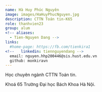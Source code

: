 ```yaml
---
name: Hà Huy Phúc Nguyên
image: images/HaHuyPhucNguyen.jpg
description: CTTN Toán tin-K65
role: thanhvien23
group: alum
<!-- aliases:
  - Tien-Nguyen Dang -->
links:
  #home-page: https://fb.com/tienkira1
<!--   linkedin: tiennguyendang -->
  email: nguyen.hhp200446@sis.hust.edu.vn
  github: monkiravn
---
```


Học chuyên ngành CTTN Toán tin.

Khoá 65 Trường Đại học Bách Khoa Hà Nội.


